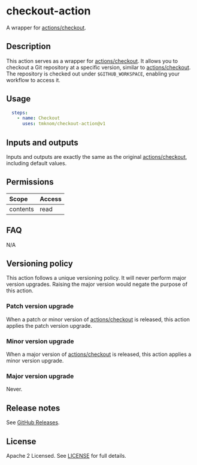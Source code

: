 # checkout-action

A wrapper for [actions/checkout][checkout].

## Description

This action serves as a wrapper for [actions/checkout][checkout].
It allows you to checkout a Git repository at a specific version, similar to [actions/checkout][checkout].
The repository is checked out under `$GITHUB_WORKSPACE`, enabling your workflow to access it.

## Usage

```yaml
  steps:
    - name: Checkout
      uses: tmknom/checkout-action@v1
```

## Inputs and outputs

Inputs and outputs are exactly the same as the original [actions/checkout][checkout], including default values.

## Permissions

| Scope    | Access |
| :------- | :----- |
| contents | read   |

## FAQ

N/A

## Versioning policy

This action follows a unique versioning policy.
It will never perform major version upgrades.
Raising the major version would negate the purpose of this action.

### Patch version upgrade

When a patch or minor version of [actions/checkout][checkout] is released,
this action applies the patch version upgrade.

### Minor version upgrade

When a major version of [actions/checkout][checkout] is released,
this action applies a minor version upgrade.

### Major version upgrade

Never.

## Release notes

See [GitHub Releases][releases].

## License

Apache 2 Licensed. See [LICENSE](LICENSE) for full details.

[checkout]: https://github.com/actions/checkout
[releases]: https://github.com/tmknom/checkout-action/releases
